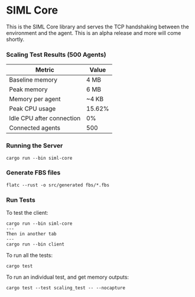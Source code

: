 # SIML Core

This is the SIML Core library and serves the TCP handshaking between the environment and the agent. This is an alpha release and more will come shortly.

### Scaling Test Results (500 Agents)

| Metric                 | Value   |
|-------------------------|---------|
| Baseline memory         | 4 MB    |
| Peak memory             | 6 MB    |
| Memory per agent        | ~4 KB   |
| Peak CPU usage          | 15.62%  |
| Idle CPU after connection | 0%   |
| Connected agents        | 500     |


### Running the Server
```
cargo run --bin siml-core
```
### Generate FBS files
```
flatc --rust -o src/generated fbs/*.fbs
```
### Run Tests
To test the client:
```
cargo run --bin siml-core
---
Then in another tab
---
cargo run --bin client
```
To run all the tests:
```
cargo test
```
To run an individual test, and get memory outputs:
```
cargo test --test scaling_test -- --nocapture
```